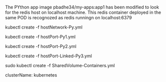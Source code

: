 The PYthon app image pbadhe34/my-apps:app1 has been modified to 
look for the redis host on localhost machine.
This redis container deployed in the same POD is recognozed as redis runningn on localhost:6379 


kubectl create  -f hostNetwork-Py.yml

kubectl create  -f hostPort-Py1.yml

kubectl create  -f hostPort-Py2.yml

kubectl create  -f  hostPort-Linked-Py3.yml

sudo kubectl create  -f  SharedVolume-Containers.yml
 
clusterName: kubernetes



